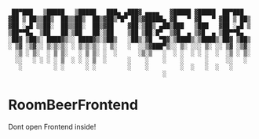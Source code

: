 ```plaintext
 ██▀███   ▒█████   ▒█████   ███▄ ▄███▓ ▄▄▄▄   ▓█████ ▓█████  ██▀███  
▓██ ▒ ██▒▒██▒  ██▒▒██▒  ██▒▓██▒▀█▀ ██▒▓█████▄ ▓█   ▀ ▓█   ▀ ▓██ ▒ ██▒
▓██ ░▄█ ▒▒██░  ██▒▒██░  ██▒▓██    ▓██░▒██▒ ▄██▒███   ▒███   ▓██ ░▄█ ▒
▒██▀▀█▄  ▒██   ██░▒██   ██░▒██    ▒██ ▒██░█▀  ▒▓█  ▄ ▒▓█  ▄ ▒██▀▀█▄  
░██▓ ▒██▒░ ████▓▒░░ ████▓▒░▒██▒   ░██▒░▓█  ▀█▓░▒████▒░▒████▒░██▓ ▒██▒
░ ▒▓ ░▒▓░░ ▒░▒░▒░ ░ ▒░▒░▒░ ░ ▒░   ░  ░░▒▓███▀▒░░ ▒░ ░░░ ▒░ ░░ ▒▓ ░▒▓░
  ░▒ ░ ▒░  ░ ▒ ▒░   ░ ▒ ▒░ ░  ░      ░▒░▒   ░  ░ ░  ░ ░ ░  ░  ░▒ ░ ▒░
  ░░   ░ ░ ░ ░ ▒  ░ ░ ░ ▒  ░      ░    ░    ░    ░      ░     ░░   ░ 
   ░         ░ ░      ░ ░         ░    ░         ░  ░   ░  ░   ░     
                                            ░                        
```

# RoomBeerFrontend
Dont open Frontend inside!                                                                  
